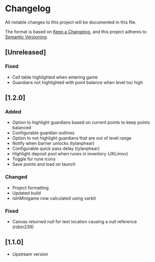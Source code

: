 # Changelog

All notable changes to this project will be documented in this file.

The format is based on [Keep a Changelog](https://keepachangelog.com/en/1.1.0/),
and this project adheres to [Semantic Versioning](https://semver.org/spec/v2.0.0.html).

## [Unreleased]
### Fixed
- Cell table highlighted when entering game
- Guardians not highlighted with point balance when level too high


## [1.2.0]
### Added
- Option to highlight guardians based on current points to keep points balanced
- Configurable guardian outlines
- Option to not highlight guardians that are out of level range
- Notify when barrier unlocks (tylanphear)
- Configurable quick pass delay (tylanphear)
- Highlight deposit pool when runes in inventory (JKLimov)
- Toggle for rune icons
- Save points and load on launch
### Changed
- Project formatting
- Updated build
- isInMinigame now calculated using varbit
### Fixed
- Canvas returned null for text location causing a null reference (robin239)

## [1.1.0]
- Upstream version
